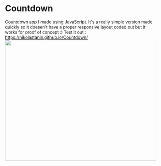 # Countdown

Countdown app I made using JavaScript.
It's a really simple version made quickly so it doesen't have a proper responsive layout coded out but it works for proof of concept :) 
Test it out : https://nikolastanin.github.io/Countdown/ 
<img src = "https://user-images.githubusercontent.com/64794561/118325704-1e6eb300-b504-11eb-90fa-25fcf2096042.jpg" width="500" height="400" />



